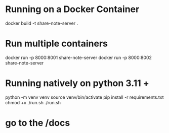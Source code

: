 # Running on a Docker Container
docker build -t share-note-server .

# Run multiple containers
docker run -p 8000:8001 share-note-server
docker run -p 8000:8002 share-note-server


# Running natively on python 3.11 + 
python -m venv venv
source venv/bin/activate
pip install -r requirements.txt
chmod +x ./run.sh
./run.sh <PORT>

# go to the <url>/docs